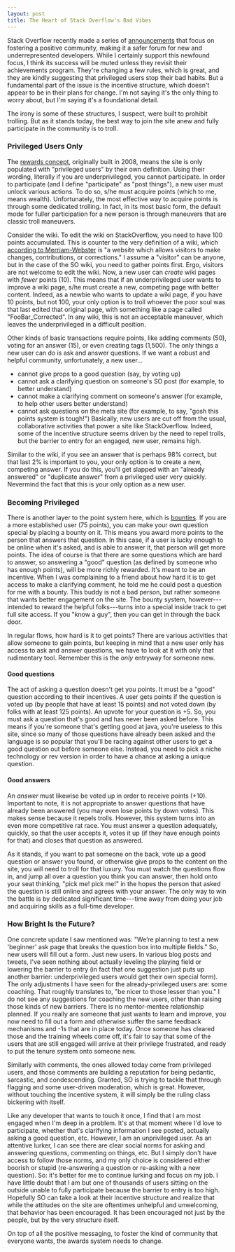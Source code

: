 ```yaml
---
layout: post
title: The Heart of Stack Overflow's Bad Vibes
---
```


Stack Overflow recently made a series of [announcements](https://stackoverflow.blog/2018/04/26/stack-overflow-isnt-very-welcoming-its-time-for-that-to-change/) that focus on fostering a positive community, making it a safer forum for new and underrepresented developers. While I certainly support this newfound focus, I think its success will be muted unless they revisit their achievements program. They're changing a few rules, which is great, and they are kindly suggesting that privileged users stop their bad habits. But a fundamental part of the issue is the incentive structure, which doesn't appear to be in their plans for change. I'm not saying it's the only thing to worry about, but I'm saying it's a foundational detail.

The irony is some of these structures, I suspect, were built to prohibit trolling. But as it stands today, the best way to join the site anew and fully participate in the community is to troll. 

### Privileged Users Only
The [rewards concept](https://stackoverflow.com/help/privileges), originally built in 2008, means the site is only populated with "privileged users" by their own definition. Using their wording, literally if you are underprivileged, you cannot participate. In order to participate (and I define "participate" as "post things"), a new user must unlock various actions. To do so, s/he must acquire points (which to me, means wealth). Unfortunately, the most effective way to acquire points is through some dedicated trolling. In fact, in its most basic form, the default mode for fuller participation for a new person is through maneuvers that are classic troll maneuvers.

Consider the wiki. To edit the wiki on StackOverflow, you need to have 100 points accumulated. This is counter to the very definition of a wiki, which [according to Merriam-Webster](https://www.merriam-webster.com/dictionary/wiki) is "a website which allows visitors to make changes, contributions, or corrections." I assume a "visitor" can be anyone, but in the case of the SO wiki, you need to gather  points first. Ergo, visitors are not welcome to edit the wiki. Now, a new user can _create_ wiki pages with _fewer_ points (10). This means that if an underprivileged user wants to improve a wiki page, s/he must create a new, competing page with better content. Indeed, as a newbie who wants to update a wiki page, if you have 10 points, but not 100, your only option is to troll whoever the poor soul was that last edited that original page, with something like a page called "FooBar_Corrected". In any wiki, this is not an acceptable maneuver, which leaves the underprivileged in a difficult position.

Other kinds of basic transactions require points, like adding comments (50), voting for an answer (15), or even creating tags (1,500). The only things a new user can do is ask and answer questions. If we want a robust and helpful community, unfortunately, a new user...
* cannot give props to a good question (say, by voting up)
* cannot ask a clarifying question on someone's SO post (for example, to better understand)
* cannot make a clarifying comment on someone's answer (for example, to help other users better understand)
* cannot ask questions on the meta site (for example, to say, "gosh this points system is tough!") 
Basically, new users are cut off from the usual, collaborative activities that power a site like StackOverflow. Indeed, some of the incentive structure seems driven by the need to repel trolls, but the barrier to entry for an engaged, new user, remains high.

Similar to the wiki, if you see an answer that is perhaps 98% correct, but that last 2% is important to you, your only option is to create a new, competing answer. If you do this, you'll get slapped with an "already answered" or "duplicate answer" from a privileged user very quickly. Nevermind the fact that this is your only option as a new user.

### Becoming Privileged
There is another layer to the point system here, which is [bounties](https://stackoverflow.com/help/bounty). If you are a more established user (75 points), you can make your own question special by placing a bounty on it. This means you award more points to the person that answers that question. In this case, if a user is lucky enough to be online when it's asked, and is able to answer it, that person will get more points. The idea of course is that there are some questions which are hard to answer, so answering a "good" question (as defined by someone who has enough points), will be more richly rewarded. It's meant to be an incentive. When I was complaining to a friend about how hard it is to get access to make a clarifying comment, he told me he could post a question for me with a bounty. This buddy is not a bad person, but rather someone that wants better engagement on the site. The bounty system, however---intended to reward the helpful folks---turns into a special inside track to get full site access. If you "know a guy", then you can get in through the back door.

In regular flows, how hard is it to get points? There are various activities that allow someone to gain points, but keeping in mind that a new user only has access to ask and answer questions, we have to look at it with only that rudimentary tool. Remember this is the _only_ entryway for someone new. 

#### Good questions
The act of asking a question doesn't get you points. It must be a "good" question according to their incentives. A user gets points if the question is voted up (by people that have at least 15 points) and not voted down (by folks with at least 125 points). An upvote for your question is +5. So, you must ask a question that's good and has never been asked before. This means if you're someone that's getting good at java, you're useless to this site, since so many of those questions have already been asked and the language is so popular that you'll be racing against other users to get a good question out before someone else. Instead, you need to pick a niche technology or rev version in order to have a chance at asking a unique question.

#### Good answers
An _answer_ must likewise be voted up in order to receive points (+10). Important to note, it is not appropriate to answer questions that have already been answered (you may even lose points by down votes). This makes sense because it repels trolls. However, this system turns into an even more competitive rat race. You must answer a question adequately, quickly, so that the user accepts it, votes it up (if they have enough points for that) and closes that question as answered.

As it stands, if you want to pat someone on the back, vote up a good question or answer you found, or otherwise give props to the content on the site, you will need to troll for that luxury. You must watch the questions flow in, and jump all over a question you think you can answer, then hold onto your seat thinking, "pick me! pick me!" in the hopes the person that asked the question is still online and agrees with your answer. The only way to win the battle is by dedicated significant time---time away from doing your job and acquiring skills as a full-time developer.

### How Bright Is the Future?
One concrete update I saw mentioned was: "We’re planning to test a new 'beginner' ask page that breaks the question box into multiple fields." So, new users will fill out a form. Just new users. In various blog posts and tweets, I've seen nothing about actually leveling the playing field or lowering the barrier to entry (in fact that one suggestion just puts up another barrier: underprivileged users would get their own special form). The only adjustments I have seen for the already-privileged users are: some coaching. That roughly translates to, "be nicer to those lesser than you." I do not see any suggestions for coaching the new users, other than raising those kinds of new barriers. There is no mentor-mentee relationship planned. If you really are someone that just wants to learn and improve, you now need to fill out a form and otherwise suffer the same feedback mechanisms and -1s that are in place today. Once someone has cleared those and the training wheels come off, it's fair to say that some of the users that are still engaged will arrive at their privilege frustrated, and ready to put the tenure system onto someone new.

Similarly with comments, the ones allowed today come from privileged users, and those comments are building a reputation for being pedantic, sarcastic, and condescending. Granted, SO is trying to tackle that through flagging and some user-driven moderation, which is great. However, without touching the incentive system, it will simply be the ruling class bickering with itself. 

Like any developer that wants to touch it once, I find that I am most engaged when I'm deep in a problem. It's at that moment where I'd love to participate, whether that's clarifying information I see posted, actually asking a good question, etc. However, I am an unprivileged user. As an attentive lurker, I can see there are clear social norms for asking and answering questions, commenting on things, etc. But I simply don't have access to follow those norms, and my only choice is considered either boorish or stupid (re-answering a question or re-asking with a new question). So: it's better for me to continue lurking and focus on my job. I have little doubt that I am but one of thousands of users sitting on the outside unable to fully participate because the barrier to entry is too high. Hopefully SO can take a look at their incentive structure and realize that while the attitudes on the site are oftentimes unhelpful and unwelcoming, that behavior has been encouraged. It has been encouraged not just by the people, but by the very structure itself.

On top of all the positive messaging, to foster the kind of community that everyone wants, the awards system needs to change.

